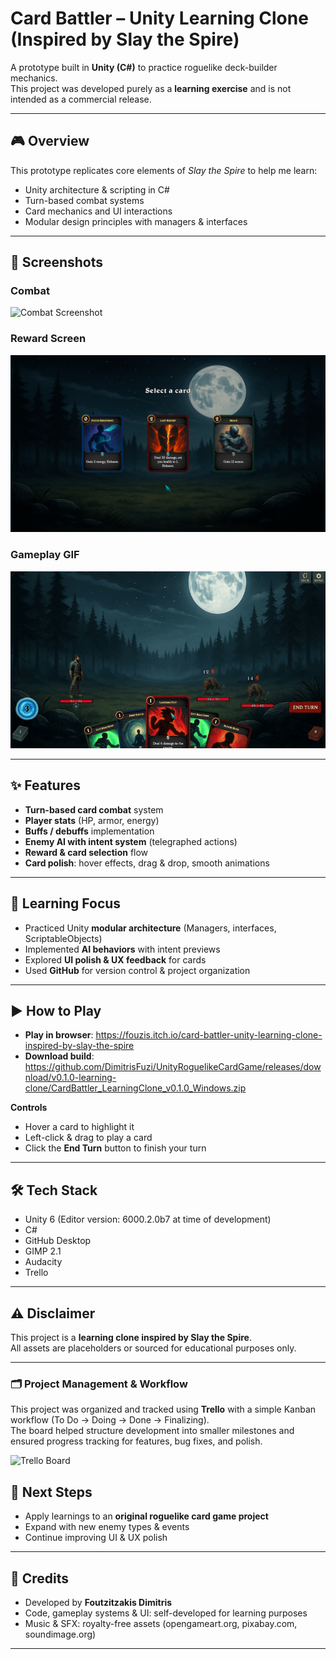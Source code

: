# Card Battler – Unity Learning Clone (Inspired by Slay the Spire)

A prototype built in **Unity (C#)** to practice roguelike deck-builder mechanics.  
This project was developed purely as a **learning exercise** and is not intended as a commercial release.

---

## 🎮 Overview
This prototype replicates core elements of *Slay the Spire* to help me learn:
- Unity architecture & scripting in C#
- Turn-based combat systems
- Card mechanics and UI interactions
- Modular design principles with managers & interfaces

---

## 📸 Screenshots

### Combat
![Combat Screenshot](Docs/screenshots/BattleScreenshot.png)

### Reward Screen
![Reward Screenshot](Docs/screenshots/RewardScreenshot.png)

### Gameplay GIF
![Gameplay GIF](Docs/screenshots/gameplay_loop.gif)

---


## ✨ Features
- **Turn-based card combat** system  
- **Player stats** (HP, armor, energy)  
- **Buffs / debuffs** implementation  
- **Enemy AI with intent system** (telegraphed actions)  
- **Reward & card selection** flow  
- **Card polish**: hover effects, drag & drop, smooth animations  

---

## 🧩 Learning Focus
- Practiced Unity **modular architecture** (Managers, interfaces, ScriptableObjects)  
- Implemented **AI behaviors** with intent previews  
- Explored **UI polish & UX feedback** for cards  
- Used **GitHub** for version control & project organization  

---

## ▶️ How to Play
- **Play in browser**: https://fouzis.itch.io/card-battler-unity-learning-clone-inspired-by-slay-the-spire
- **Download build**: https://github.com/DimitrisFuzi/UnityRoguelikeCardGame/releases/download/v0.1.0-learning-clone/CardBattler_LearningClone_v0.1.0_Windows.zip 

**Controls**  
- Hover a card to highlight it  
- Left-click & drag to play a card  
- Click the **End Turn** button to finish your turn  

---

## 🛠️ Tech Stack
- Unity 6 (Editor version: 6000.2.0b7 at time of development) 
- C#  
- GitHub Desktop
- GIMP  2.1
- Audacity
- Trello

---

## ⚠️ Disclaimer
This project is a **learning clone inspired by Slay the Spire**.  
All assets are placeholders or sourced for educational purposes only.

---

### 🗂 Project Management & Workflow
This project was organized and tracked using **Trello** with a simple Kanban workflow (To Do → Doing → Done → Finalizing).  
The board helped structure development into smaller milestones and ensured progress tracking for features, bug fixes, and polish.  

![Trello Board](Assets/Trello_Project_Management.png)

## 🚀 Next Steps
- Apply learnings to an **original roguelike card game project**  
- Expand with new enemy types & events  
- Continue improving UI & UX polish  

---

## 👤 Credits
- Developed by **Foutzitzakis Dimitris**  
- Code, gameplay systems & UI: self-developed for learning purposes  
- Music & SFX: royalty-free assets (opengameart.org, pixabay.com, soundimage.org)  

---
